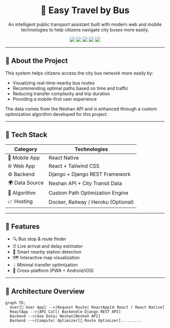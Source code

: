 <h1 align="center">🚌 Easy Travel by Bus</h1>
<p align="center">An intelligent public transport assistant built with modern web and mobile technologies to help citizens navigate city buses more easily.</p>

<div align="center">
  <img src="https://img.shields.io/badge/Platform-Web%20%26%20Mobile-blue?style=flat-square"/>
  <img src="https://img.shields.io/badge/Frontend-React%20%7C%20ReactNative-orange?style=flat-square"/>
  <img src="https://img.shields.io/badge/Backend-Django-brightgreen?style=flat-square"/>
  <img src="https://img.shields.io/badge/API-Neshan%20%7C%20OpenStreetMap-informational?style=flat-square"/>
  <img src="https://img.shields.io/badge/Role-CTO%20%7C%20Tech%20Lead-purple?style=flat-square"/>
</div>

---

## 📌 About the Project

This system helps citizens access the city bus network more easily by:
- Visualizing real-time nearby bus routes
- Recommending optimal paths based on time and traffic
- Reducing transfer complexity and trip duration
- Providing a mobile-first user experience

The data comes from the Neshan API and is enhanced through a custom optimization algorithm developed for this project.

---

## 🚀 Tech Stack

| Category       | Technologies                     |
|----------------|----------------------------------|
| 📱 Mobile App   | React Native                    |
| 🌐 Web App      | React + Tailwind CSS             |
| ⚙️ Backend      | Django + Django REST Framework   |
| 🌍 Data Source  | Neshan API + City Transit Data   |
| 🧠 Algorithm    | Custom Path Optimization Engine  |
| 📈 Hosting      | Docker, Railway / Heroku (Optional) |

---

## 🧠 Features

- 🔍 Bus stop & route finder
- ⏰ Live arrival and delay estimator
- 📍 Smart nearby station detection
- 🗺️ Interactive map visualization
- 💡 Minimal transfer optimization
- 📲 Cross-platform (PWA + Android/iOS)

---

## 🧪 Architecture Overview

```mermaid
graph TD;
  User[🧑 User App] -->|Request Route| ReactApp[🌐 React / React Native]
  ReactApp -->|API Call| Backend[⚙️ Django REST API]
  Backend -->|Geo Data| Neshan[Neshan API]
  Backend -->|Compute| Optimizer[🚀 Route Optimizer].........